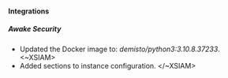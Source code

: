 
#### Integrations
##### Awake Security
- Updated the Docker image to: *demisto/python3:3.10.8.37233*.
<~XSIAM>
- Added sections to instance configuration.
</~XSIAM>